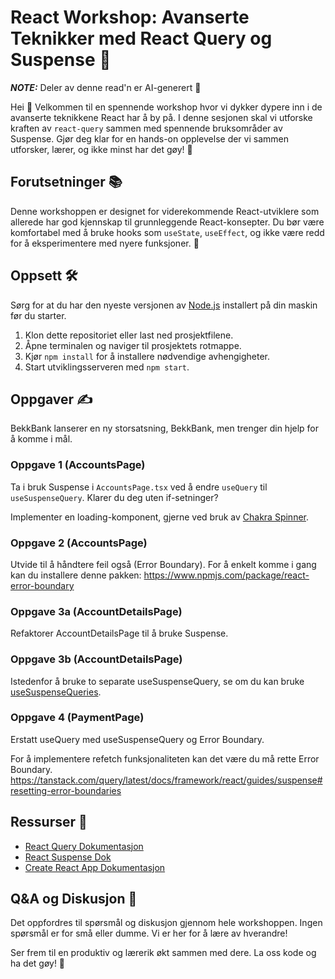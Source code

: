 # React Workshop: Avanserte Teknikker med React Query og Suspense 🚀

**_NOTE:_**  Deler av denne read'n er AI-generert 🤖

Hei 👋 Velkommen til en spennende workshop hvor vi dykker dypere inn i de avanserte teknikkene React har å by på. I denne sesjonen skal vi utforske kraften av `react-query` sammen med spennende bruksområder av Suspense. Gjør deg klar for en hands-on opplevelse der vi sammen utforsker, lærer, og ikke minst har det gøy! 🎉

## Forutsetninger 📚

Denne workshoppen er designet for viderekommende React-utviklere som allerede har god kjennskap til grunnleggende React-konsepter. Du bør være komfortabel med å bruke hooks som `useState`, `useEffect`, og ikke være redd for å eksperimentere med nyere funksjoner. 💪

## Oppsett 🛠️

Sørg for at du har den nyeste versjonen av [Node.js](https://nodejs.org/) installert på din maskin før du starter.

1. Klon dette repositoriet eller last ned prosjektfilene.
2. Åpne terminalen og naviger til prosjektets rotmappe.
3. Kjør `npm install` for å installere nødvendige avhengigheter.
4. Start utviklingsserveren med `npm start`.

## Oppgaver ✍️
BekkBank lanserer en ny storsatsning, BekkBank, men trenger din hjelp for å komme i mål.

### Oppgave 1 (AccountsPage)
Ta i bruk Suspense i `AccountsPage.tsx` ved å endre `useQuery` til `useSuspenseQuery`. Klarer du deg uten if-setninger? 

Implementer en loading-komponent, gjerne ved bruk av [Chakra Spinner](https://chakra-ui.com/docs/components/spinner). 

### Oppgave 2 (AccountsPage) 
Utvide til å håndtere feil også (Error Boundary). For å enkelt komme i gang kan du installere denne pakken:
https://www.npmjs.com/package/react-error-boundary

### Oppgave 3a (AccountDetailsPage)
Refaktorer AccountDetailsPage til å bruke Suspense.

### Oppgave 3b (AccountDetailsPage)
Istedenfor å bruke to separate useSuspenseQuery, se om du kan bruke [useSuspenseQueries](https://tanstack.com/query/latest/docs/framework/react/reference/useSuspenseQueries).


### Oppgave 4 (PaymentPage)
Erstatt useQuery med useSuspenseQuery og Error Boundary.

For å implementere refetch funksjonaliteten kan det være du må rette Error Boundary.
https://tanstack.com/query/latest/docs/framework/react/guides/suspense#resetting-error-boundaries




## Ressurser 📖

- [React Query Dokumentasjon](https://react-query.tanstack.com/)
- [React Suspense Dok](https://reactjs.org/docs/concurrent-mode-suspense.html)
- [Create React App Dokumentasjon](https://create-react-app.dev/)

## Q&A og Diskusjon 💬

Det oppfordres til spørsmål og diskusjon gjennom hele workshoppen. Ingen spørsmål er for små eller dumme. Vi er her for å lære av hverandre!

Ser frem til en produktiv og lærerik økt sammen med dere. La oss kode og ha det gøy! 🎈
